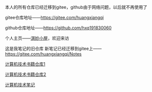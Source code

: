 本人的所有仓库已经迁移到gitee，github由于网络问题，以后就不再使用了      
   
gitee仓库地址——https://gitee.com/huangxiangqi      
    
github仓库地址——https://github.com/hxq191830060   
   
个人主页——[淇妙小屋](https://hxq191830060.github.io/)，欢迎来访    
      
这是我笔记的旧仓库
新笔记已经迁移到gitee上——https://gitee.com/huangxiangqi/Notes
   
[计算机技术书籍仓库1](https://github.com/hxq191830060/Books)

[计算机技术书籍仓库2](https://gitee.com/huangxiangqi/Books2)

[计算机技术笔记](https://gitee.com/huangxiangqi/Notes)

